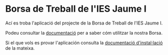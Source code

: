 # Borsa de Treball de l'IES Jaume I
Ací es troba l'aplicació del projecte de la Borsa de Treball de l'IES Jaume I. 

Podeu consultar la [documentació](./docs/) per a saber cóm utilitzar la nostra Borsa.

Si el que vols es provar l'aplicación consulta la [documentació d'instal·lació](./docs/setup/) de la mateixa.
